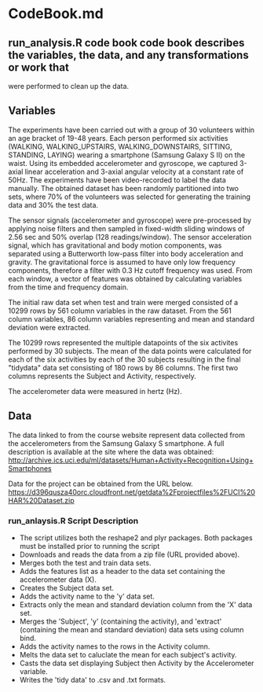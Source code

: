 # CodeBook.md
## run_analysis.R code book code book describes the variables, the data, and any transformations or work that 
were performed to clean up the data.

## Variables

The experiments have been carried out with a group of 30 volunteers within an age bracket of 19-48 years. Each person performed six activities (WALKING, WALKING_UPSTAIRS, WALKING_DOWNSTAIRS, SITTING, STANDING, LAYING) wearing a smartphone (Samsung Galaxy S II) on the waist. Using its embedded accelerometer and gyroscope, we captured 3-axial linear acceleration and 3-axial angular velocity at a constant rate of 50Hz. The experiments have been video-recorded to label the data manually. The obtained dataset has been randomly partitioned into two sets, where 70% of the volunteers was selected for generating the training data and 30% the test data.

The sensor signals (accelerometer and gyroscope) were pre-processed by applying noise filters and then sampled in fixed-width sliding windows of 2.56 sec and 50% overlap (128 readings/window). The sensor acceleration signal, which has gravitational and body motion components, was separated using a Butterworth low-pass filter into body acceleration and gravity. The gravitational force is assumed to have only low frequency components, therefore a filter with 0.3 Hz cutoff frequency was used. From each window, a vector of features was obtained by calculating variables from the time and frequency domain. 

The initial raw data set when test and train were merged consisted of a 10299 rows by 561 column variables in the raw dataset.  From the 561 column variables, 86 column variables representing and mean and standard deviation were extracted.

The 10299 rows represented the multiple datapoints of the six activites performed by 30 subjects.  The mean of the data points were calculated for each of the six activities by each of the 30 subjects resulting in the final "tidydata" data set consisting of 180 rows by 86 columns.  The first two columns represents the Subject and Activity, respectively.

The accelerometer data were measured in hertz (Hz).

## Data
The data linked to from the course website represent data collected from the accelerometers from 
the Samsung Galaxy S smartphone. A full description is available at the site where the data was obtained:
http://archive.ics.uci.edu/ml/datasets/Human+Activity+Recognition+Using+Smartphones

Data for the project can be obtained from the URL below.
https://d396qusza40orc.cloudfront.net/getdata%2Fprojectfiles%2FUCI%20HAR%20Dataset.zip

### run_anlaysis.R Script Description

* The script utilizes both the reshape2 and plyr packages.  Both packages must be installed prior to running the script
* Downloads and reads the data from a zip file (URL provided above).
* Merges both the test and train data sets.
* Adds the features list as a header to the data set containing the accelerometer data (X).
* Creates the Subject data set. 
* Adds the activity name to the 'y' data set.
* Extracts only the mean and standard deviation column from the 'X' data set.
* Merges the 'Subject', 'y' (containing the activity), and 'extract' (containing the mean and standard deviation) data sets using column bind.
* Adds the activity names to the rows in the Activity column.
* Melts the data set to caluclate the mean for each subject's activity.
* Casts the data set displaying Subject then Activity by the Accelerometer variable.
* Writes the 'tidy data' to .csv and .txt formats.
